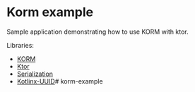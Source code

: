 # Korm example

Sample application demonstrating how to use KORM with ktor.

Libraries:
- [KORM](https://github.com/knyazevs/korm)
- [Ktor](https://github.com/ktorio/ktor)
- [Serialization](https://github.com/Kotlin/kotlinx.serialization)
- [Kotlinx-UUID](https://github.com/hfhbd/kotlinx-uuid)#   k o r m - e x a m p l e  
 